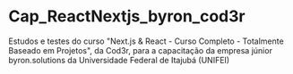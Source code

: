 # Cap_ReactNextjs_byron_cod3r
Estudos e testes do curso "Next.js &amp; React - Curso Completo - Totalmente Baseado em Projetos", da Cod3r, para a capacitação da empresa júnior byron.solutions da Universidade Federal de Itajubá (UNIFEI)
